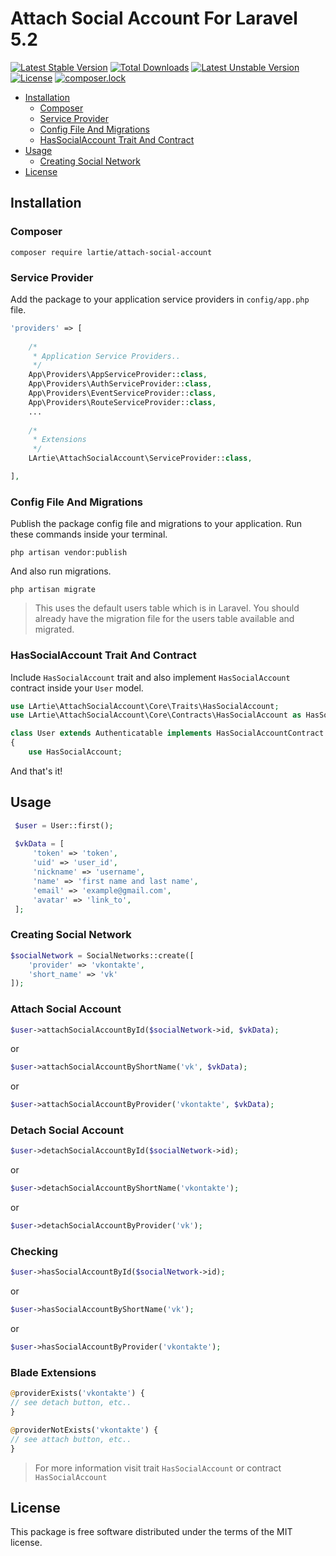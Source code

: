 # Attach Social Account For Laravel 5.2

[![Latest Stable Version](https://poser.pugx.org/lartie/attach-social-account/v/stable)](https://packagist.org/packages/lartie/attach-social-account)
[![Total Downloads](https://poser.pugx.org/lartie/attach-social-account/downloads)](https://packagist.org/packages/lartie/attach-social-account)
[![Latest Unstable Version](https://poser.pugx.org/lartie/attach-social-account/v/unstable)](https://packagist.org/packages/lartie/attach-social-account)
[![License](https://poser.pugx.org/lartie/attach-social-account/license)](https://packagist.org/packages/lartie/attach-social-account)
[![composer.lock](https://poser.pugx.org/lartie/attach-social-account/composerlock)](https://packagist.org/packages/lartie/attach-social-account)

- [Installation](#installation)
    - [Composer](#composer)
    - [Service Provider](#service-provider)
    - [Config File And Migrations](#config-file-and-migrations)
    - [HasSocialAccount Trait And Contract](#hassocialaccount-trait-and-contract)
- [Usage](#usage)
    - [Creating Social Network](#creating-social-network)
- [License](#license)

## Installation

### Composer
    composer require lartie/attach-social-account

### Service Provider

Add the package to your application service providers in `config/app.php` file.

```php
'providers' => [
    
    /*
     * Application Service Providers..
     */
    App\Providers\AppServiceProvider::class,
    App\Providers\AuthServiceProvider::class,
    App\Providers\EventServiceProvider::class,
    App\Providers\RouteServiceProvider::class,
    ...
    
    /*
     * Extensions
     */
    LArtie\AttachSocialAccount\ServiceProvider::class,

],
```

### Config File And Migrations

Publish the package config file and migrations to your application. Run these commands inside your terminal.

    php artisan vendor:publish

And also run migrations.

    php artisan migrate

> This uses the default users table which is in Laravel. You should already have the migration file for the users table available and migrated.

### HasSocialAccount Trait And Contract

Include `HasSocialAccount` trait and also implement `HasSocialAccount` contract inside your `User` model.

```php
use LArtie\AttachSocialAccount\Core\Traits\HasSocialAccount;
use LArtie\AttachSocialAccount\Core\Contracts\HasSocialAccount as HasSocialAccountContract;

class User extends Authenticatable implements HasSocialAccountContract
{
    use HasSocialAccount;
```

And that's it!

## Usage

```php
 $user = User::first();
 
 $vkData = [
     'token' => 'token',
     'uid' => 'user_id',
     'nickname' => 'username',
     'name' => 'first name and last name',
     'email' => 'example@gmail.com',
     'avatar' => 'link_to',
 ];
```

### Creating Social Network
```php
$socialNetwork = SocialNetworks::create([
    'provider' => 'vkontakte', 
    'short_name' => 'vk'
]);
```

### Attach Social Account
```php
$user->attachSocialAccountById($socialNetwork->id, $vkData);
```
or
```php
$user->attachSocialAccountByShortName('vk', $vkData);
```
or
```php
$user->attachSocialAccountByProvider('vkontakte', $vkData);
```

### Detach Social Account
```php
$user->detachSocialAccountById($socialNetwork->id);
```
or
```php
$user->detachSocialAccountByShortName('vkontakte');
```
or
```php
$user->detachSocialAccountByProvider('vk');
```

### Checking

```php
$user->hasSocialAccountById($socialNetwork->id);
```
or
```php
$user->hasSocialAccountByShortName('vk');
```
or
```php
$user->hasSocialAccountByProvider('vkontakte');
```

### Blade Extensions

```php
@providerExists('vkontakte') {
// see detach button, etc..
}

@providerNotExists('vkontakte') {
// see attach button, etc.. 
}
```

> For more information visit trait `HasSocialAccount` or  contract `HasSocialAccount`

## License

This package is free software distributed under the terms of the MIT license.
